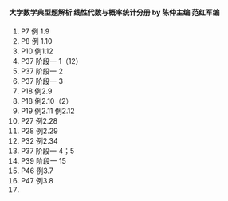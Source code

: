 #### 大学数学典型题解析 线性代数与概率统计分册 by 陈仲主编  范红军编

1. P7 例 1.9
2. P8 例 1.10
3. P10 例1.12
4. P37 阶段一 1（12）
5. P37 阶段一 2
6. P37 阶段一 3
7. P18 例2.9
7. P18 例2.10（2）
7. P19 例2.11 例2.12
7. P27 例2.28
7. P28 例2.29
7. P32 例2.34
7. P37 阶段一 4；5
7. P39 阶段一 15
7. P46 例3.7
7. P47 例3.8
7. 

